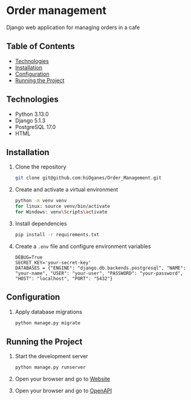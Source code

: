 # Order management

Django web application for managing orders in a cafe

## Table of Contents

- [Technologies](#technologies)
- [Installation](#installation)
- [Configuration](#configuration)
- [Running the Project](#running-the-project)

## Technologies

- Python 3.13.0
- Django 5.1.3
- PostgreSQL 17.0
- HTML

## Installation

1. Clone the repository
    ```sh
    git clone git@github.com:hiOganes/Order_Management.git
    ```

2. Create and activate a virtual environment
    ```sh
    python -m venv venv
    for linux: source venv/bin/activate
    for Windows: venv\Scripts\activate
    ```

3. Install dependencies
    ```sh
    pip install -r requirements.txt
    ```

4. Create a `.env` file and configure environment variables
    ```env
    DEBUG=True
    SECRET_KEY='your-secret-key'
    DATABASES = {"ENGINE": "django.db.backends.postgresql", "NAME": "your-name", "USER": "your-user", "PASSWORD": "your-password", "HOST": "localhost", "PORT": "5432"}
    ```

## Configuration

1. Apply database migrations
    ```sh
    python manage.py migrate
    ```

## Running the Project

1. Start the development server
    ```sh
    python manage.py runserver
    ```

2. Open your browser and go to [Website](http://127.0.0.1:8000/orders/create/)
3. Open your browser and go to [OpenAPI](http://127.0.0.1:8000/api/schema/swagger-ui/)
